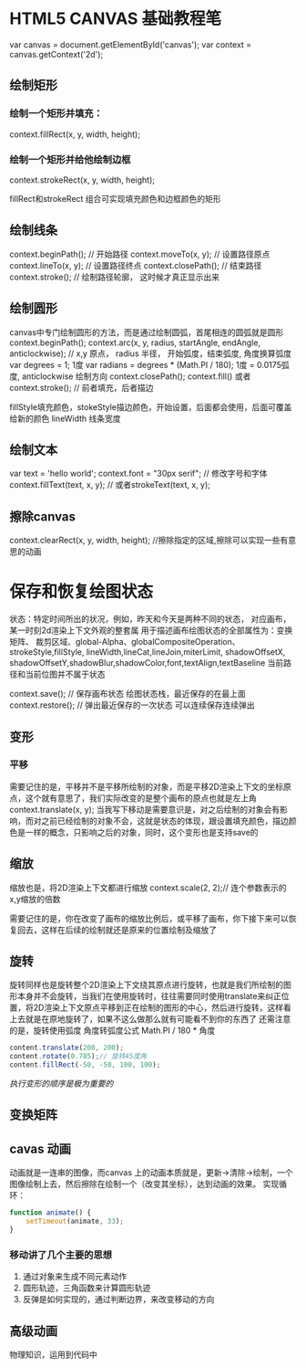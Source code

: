 # HTML5 CANVAS 基础教程笔

var canvas = document.getElementById('canvas');
var context = canvas.getContext('2d');

## 绘制矩形
### 绘制一个矩形并填充：
context.fillRect(x, y, width, height);

### 绘制一个矩形并给他绘制边框
context.strokeRect(x, y, width, height);

fillRect和strokeRect 组合可实现填充颜色和边框颜色的矩形

## 绘制线条

context.beginPath(); // 开始路径
context.moveTo(x, y); // 设置路径原点
context.lineTo(x, y); // 设置路径终点
context.closePath(); // 结束路径
context.stroke(); // 绘制路径轮廓， 这时候才真正显示出来


## 绘制圆形
canvas中专门绘制圆形的方法，而是通过绘制圆弧，首尾相连的圆弧就是圆形
context.beginPath();
context.arc(x, y, radius, startAngle, endAngle, anticlockwise); // x,y 原点， radius 半径， 开始弧度，结束弧度, 角度换算弧度 var degrees = 1; 1度 var radians = degrees * (Math.PI / 180); 1度 = 0.0175弧度, anticlockwise 绘制方向
context.closePath();
context.fill() 或者 context.stroke(); // 前者填充，后者描边

fillStyle填充颜色，stokeStyle描边颜色，开始设置，后面都会使用，后面可覆盖给新的颜色
lineWidth 线条宽度

## 绘制文本
var text = 'hello world';
context.font = "30px serif"; // 修改字号和字体
context.fillText(text, x, y); // 或者strokeText(text, x, y);


## 擦除canvas
context.clearRect(x, y, width, height); //擦除指定的区域,擦除可以实现一些有意思的动画

# 保存和恢复绘图状态
状态：特定时间所出的状况，例如，昨天和今天是两种不同的状态，
对应画布，某一时刻2d渲染上下文外观的整套属
用于描述画布绘图状态的全部属性为：变换矩阵、 裁剪区域、global-Alpha、globalCompositeOperation、strokeStyle,fillStyle, lineWidth,lineCat,lineJoin,miterLimit, shadowOffsetX, shadowOffsetY,shadowBlur,shadowColor,font,textAlign,textBaseline
当前路径和当前位图并不属于状态

context.save(); // 保存画布状态
绘图状态栈，最近保存的在最上面
context.restore(); // 弹出最近保存的一次状态
可以连续保存连续弹出

## 变形
### 平移
需要记住的是，平移并不是平移所绘制的对象，而是平移2D渲染上下文的坐标原点，这个就有意思了，我们实际改变的是整个画布的原点也就是左上角
context.translate(x, y);
当我写下移动是需要意识是，对之后绘制的对象会有影响，而对之前已经绘制的对象不会，这就是状态的体现，跟设置填充颜色，描边颜色是一样的概念，只影响之后的对象，同时，这个变形也是支持save的

## 缩放
缩放也是，将2D渲染上下文都进行缩放
context.scale(2, 2);// 连个参数表示的x,y缩放的倍数

需要记住的是，你在改变了画布的缩放比例后，或平移了画布，你下接下来可以恢复回去，这样在后续的绘制就还是原来的位置绘制及缩放了

## 旋转
旋转同样也是旋转整个2D渲染上下文绕其原点进行旋转，也就是我们所绘制的图形本身并不会旋转，当我们在使用旋转时，往往需要同时使用translate来纠正位置，将2D渲染上下文原点平移到正在绘制的图形的中心，然后进行旋转，这样看上去就是在原地旋转了，如果不这么做那么就有可能看不到你的东西了
还需注意的是，旋转使用弧度 角度转弧度公式 Math.PI / 180 * 角度

```javascript
content.translate(200, 200);
content.rotate(0.785);// 旋转45度角
content.fillRect(-50, -50, 100, 100);
```

*执行变形的顺序是极为重要的*

## 变换矩阵




## cavas 动画
动画就是一连串的图像，而canvas 上的动画本质就是，更新->清除->绘制，一个图像绘制上去，然后擦除在绘制一个（改变其坐标），达到动画的效果。
实现循环：
```javascript
function animate() {
    setTimeout(animate, 33);
}
```
### 移动讲了几个主要的思想
1. 通过对象来生成不同元素动作
2. 圆形轨迹，三角函数来计算圆形轨迹
3. 反弹是如何实现的，通过判断边界，来改变移动的方向


## 高级动画
物理知识，运用到代码中